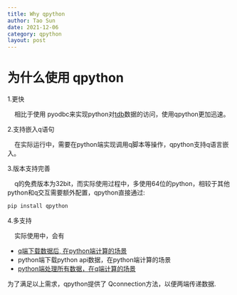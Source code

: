 ```yaml
---
title: Why qpython
author: Tao Sun
date: 2021-12-06
category: qpython
layout: post
---
```


# 为什么使用 qpython
1.更快 

&nbsp;&nbsp;&nbsp;&nbsp;相比于使用 pyodbc来实现python对[tdb][1]数据的访问，使用qpython更加迅速。

2.支持嵌入q语句    

&nbsp;&nbsp;&nbsp;&nbsp;在实际运行中，需要在python端实现调用q脚本等操作，qpython支持q语言嵌入。

3.版本支持完善

&nbsp;&nbsp;&nbsp;&nbsp;q的免费版本为32bit，而实际使用过程中，多使用64位的python，相较于其他python和q交互需要额外配置，qpython直接通过:

```cmd
pip install qpython
```
4.多支持

&nbsp;&nbsp;&nbsp;&nbsp;实际使用中，会有
- [q端下载数据后, 在python端计算的场景][2]
- python端下载python api数据，在python端计算的场景
- [python端处理所有数据，在q端计算的场景][3] 

为了满足以上需求，qpython提供了 Qconnection方法，以便两端传递数据.



[1]:http://www.timestored.com/kdb-guides/kdb-tick-data-store
[2]:https://qpython.readthedocs.io/en/latest/usage-examples.html
[3]:https://stackoverflow.com/questions/59956842/how-can-i-commit-a-dataframe-to-kdb-as-a-new-table





